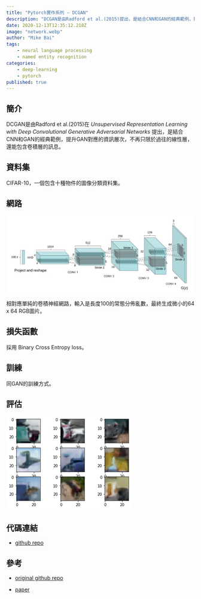```yaml
---
title: "Pytorch實作系列 — DCGAN"
description: "DCGAN是由Radford et al.(2015)提出，是結合CNN和GAN的經典範例，提升GAN對應的資訊層次，不再只限於過往的線性層，還能包含卷積層的訊息。"
date: 2020-12-13T12:35:12.218Z
image: "network.webp"
author: "Mike Bai"
tags:
    - neural language processing
    - named entity recognition
categories:
    - deep-learning
    - pytorch
published: true
---
```


## 簡介

DCGAN是由Radford et al.(2015)在 *Unsupervised Representation Learning with Deep Convolutional Generative Adversarial Networks* 提出，是結合CNN和GAN的經典範例，提升GAN對應的資訊層次，不再只限於過往的線性層，還能包含卷積層的訊息。

## 資料集

CIFAR-10，一個包含十種物件的圖像分類資料集。

## 網路

![網路架構](network.webp)

相對應單純的卷積神經網路，輸入是長度100的常態分佈亂數，最終生成微小的64 x 64 RGB圖片。

## 損失函數

採用 Binary Cross Entropy loss。

## 訓練

同GAN的訓練方式。

## 評估

![result](result.webp)

## 代碼連結

* [github repo](https://github.com/gitE0Z9/classical-network-series)

## 參考

* [original github repo](https://github.com/eriklindernoren/PyTorch-GAN)

* [paper](https://arxiv.org/abs/1511.06434)